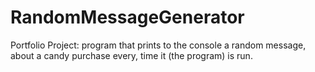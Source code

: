# RandomMessageGenerator
Portfolio Project: program that prints to the console a random message, about a candy purchase every, time it (the program) is run.
